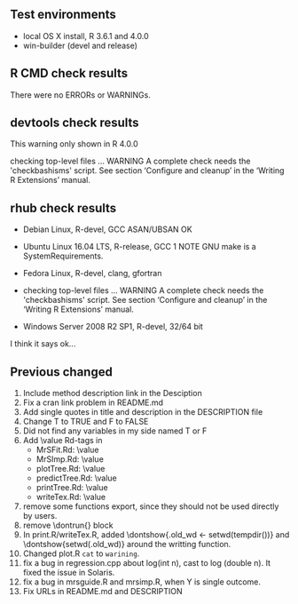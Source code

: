 ## Test environments

* local OS X install, R 3.6.1 and 4.0.0
* win-builder (devel and release)

## R CMD check results

There were no ERRORs or WARNINGs. 

## devtools check results

This warning only shown in R 4.0.0

checking top-level files ... WARNING
  A complete check needs the 'checkbashisms' script.
  See section ‘Configure and cleanup’ in the ‘Writing R Extensions’
  manual.

## rhub check results

- Debian Linux, R-devel, GCC ASAN/UBSAN OK

- Ubuntu Linux 16.04 LTS, R-release, GCC 1 NOTE
GNU make is a SystemRequirements.

- Fedora Linux, R-devel, clang, gfortran
* checking top-level files ... WARNING
A complete check needs the 'checkbashisms' script.
See section ‘Configure and cleanup’ in the ‘Writing R Extensions’
manual.

- Windows Server 2008 R2 SP1, R-devel, 32/64 bit

I think it says ok...

## Previous changed

1. Include method description link in the Desciption
2. Fix a cran link problem in README.md
3. Add single quotes in title and description in the DESCRIPTION file
4. Change T to TRUE and F to FALSE
5. Did not find any variables in my side named T or F
6. Add \value Rd-tags in      
     - MrSFit.Rd: \value
     - MrSImp.Rd: \value
     - plotTree.Rd: \value
     - predictTree.Rd: \value
     - printTree.Rd: \value
     - writeTex.Rd: \value
7. remove some functions export, since they should not be used directly by users.
8. remove \dontrun{} block
9. In print.R/writeTex.R, added \dontshow{.old_wd <- setwd(tempdir())} and \dontshow{setwd(.old_wd)} around the writting function.
10. Changed plot.R `cat` to `warining`.
11. fix a bug in regression.cpp about log(int n), cast to log (double n). It fixed the issue in Solaris.
12. fix a bug in mrsguide.R and mrsimp.R, when Y is single outcome.
12. Fix URLs in README.md and DESCRIPTION



